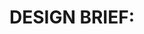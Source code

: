# DESIGN BRIEF: <Title>
Spec: <link>
Goals:
- <bullets>
Deliverables:
- Screens (desktop/mobile), components, tokens if needed
Constraints:
- Brand, existing grid, timebox
Review date: <YYYY-MM-DD>
